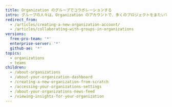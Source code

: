 ```yaml
---
title: Organization のグループでコラボレーションする
intro: グループの人々は、Organization のアカウントで、多くのプロジェクトをまたいで同時にコラボレーションできます。
redirect_from:
  - /articles/creating-a-new-organization-account/
  - /articles/collaborating-with-groups-in-organizations
versions:
  free-pro-team: '*'
  enterprise-server: '*'
  github-ae: '*'
topics:
  - organizations
  - teams
children:
  - /about-organizations
  - /about-your-organization-dashboard
  - /creating-a-new-organization-from-scratch
  - /accessing-your-organizations-settings
  - /about-your-organizations-news-feed
  - /viewing-insights-for-your-organization
---
```


